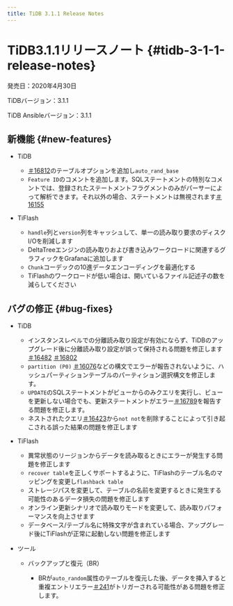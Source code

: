 ```yaml
---
title: TiDB 3.1.1 Release Notes
---
```


# TiDB3.1.1リリースノート {#tidb-3-1-1-release-notes}

発売日：2020年4月30日

TiDBバージョン：3.1.1

TiDB Ansibleバージョン：3.1.1

## 新機能 {#new-features}

-   TiDB

    -   [＃16812](https://github.com/pingcap/tidb/pull/16812)のテーブルオプションを追加し`auto_rand_base`
    -   `Feature ID`のコメントを追加します。SQLステートメントの特別なコメントでは、登録されたステートメントフラグメントのみがパーサーによって解析できます。それ以外の場合、ステートメントは無視されます[＃16155](https://github.com/pingcap/tidb/pull/16155)

-   TiFlash

    -   `handle`列と`version`列をキャッシュして、単一の読み取り要求のディスクI/Oを削減します
    -   DeltaTreeエンジンの読み取りおよび書き込みワークロードに関連するグラフィックをGrafanaに追加します
    -   `Chunk`コーデックの10進データエンコーディングを最適化する
    -   TiFlashのワークロードが低い場合は、開いているファイル記述子の数を減らしてください

## バグの修正 {#bug-fixes}

-   TiDB

    -   インスタンスレベルでの分離読み取り設定が有効にならず、TiDBのアップグレード後に分離読み取り設定が誤って保持される問題を修正します[＃16482](https://github.com/pingcap/tidb/pull/16482) [＃16802](https://github.com/pingcap/tidb/pull/16802)
    -   `partition (P0)` [＃16076](https://github.com/pingcap/tidb/pull/16076)などの構文でエラーが報告されないように、ハッシュパーティションテーブルのパーティション選択構文を修正します。
    -   `UPDATE`のSQLステートメントがビューからのみクエリを実行し、ビューを更新しない場合でも、更新ステートメントがエラー[＃16789](https://github.com/pingcap/tidb/pull/16789)を報告する問題を修正します。
    -   ネストされたクエリ[＃16423](https://github.com/pingcap/tidb/pull/16423)から`not not`を削除することによって引き起こされる誤った結果の問題を修正します

-   TiFlash

    -   異常状態のリージョンからデータを読み取るときにエラーが発生する問題を修正します
    -   `recover table`を正しくサポートするように、TiFlashのテーブル名のマッピングを変更し`flashback table`
    -   ストレージパスを変更して、テーブルの名前を変更するときに発生する可能性のあるデータ損失の問題を修正します
    -   オンライン更新シナリオで読み取りモードを変更して、読み取りパフォーマンスを向上させます
    -   データベース/テーブル名に特殊文字が含まれている場合、アップグレード後にTiFlashが正常に起動しない問題を修正します

-   ツール

    -   バックアップと復元（BR）

        -   BRが`auto_random`属性のテーブルを復元した後、データを挿入すると重複エントリエラー[＃241](https://github.com/pingcap/br/issues/241)がトリガーされる可能性がある問題を修正します。
